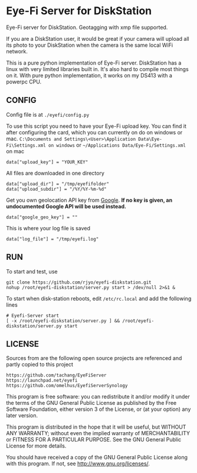 Eye-Fi Server for DiskStation
===

Eye-Fi server for DiskStation. Geotagging with xmp file supported.

If you are a DiskStation user, it would be great if your camera will upload all its photo to your DiskStation when the camera is the same local WiFi network.

This is a pure python implementation of Eye-Fi server. DiskStation has a linux with very limited libraries built in. It's also hard to compile most things on it. With  pure python implementation, it works on my DS413 with a powerpc CPU.

CONFIG
---
Config file is at `./eyefi/config.py`

To use this script you need to have your Eye-Fi upload key. You can find it after configuring the card, which you can currently on do on windows or mac. `C:\Documents and Settings\<User>\Application Data\Eye-Fi\Settings.xml on windows` or `~/Applications Data/Eye-Fi/Settings.xml` on mac

    data["upload_key"] = "YOUR_KEY"

All files are downloaded in one directory

    data["upload_dir"] = "/tmp/eyefifolder"
    data["upload_subdir"] = "/%Y/%Y-%m-%d"

Get you own geolocation API key from [Google](https://developers.google.com/maps/documentation/business/geolocation/). **If no key is given, an undocumented Google API will be used instead.**

    data["google_geo_key"] = ""

This is where your log file is saved

    data["log_file"] = "/tmp/eyefi.log"

RUN
---
To start and test, use

    git clone https://github.com/rjyo/eyefi-diskstation.git
    nohup /root/eyefi-diskstation/server.py start > /dev/null 2>&1 &

To start when disk-station reboots, edit `/etc/rc.local` and add the following lines

    # Eyefi-Server start
    [ -x /root/eyefi-diskstation/server.py ] && /root/eyefi-diskstation/server.py start

LICENSE
---
Sources from are the following open source projects are referenced and partly copied to this project

    https://github.com/tachang/EyeFiServer
    https://launchpad.net/eyefi‎
    https://github.com/omelhus/EyefiServerSynology
    
This program is free software: you can redistribute it and/or modify
it under the terms of the GNU General Public License as published by
the Free Software Foundation, either version 3 of the License, or
(at your option) any later version.

This program is distributed in the hope that it will be useful,
but WITHOUT ANY WARRANTY; without even the implied warranty of
MERCHANTABILITY or FITNESS FOR A PARTICULAR PURPOSE.  See the
GNU General Public License for more details.

You should have received a copy of the GNU General Public License
along with this program.  If not, see <http://www.gnu.org/licenses/>.

